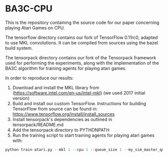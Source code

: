 # BA3C-CPU

This is the repository containing the source code for our paper concerning playing Atari Games on CPU.

The tensorflow directory contains our fork of TensorFlow 0.11rc0, adapted to use MKL convolutions. It can be compiled from sources using the bazel build system.

The tensorpack directory contains our fork of the Tensorpack framework used for performing the experiments, along with the implementation of the BA3C algorithm for training agents for playing atari games.

In order to reproduce our results:

1. Download and install the MKL library from (https://software.intel.com/en-us/intel-mkl) (we used 2017 initial version)
2. Build and install our custom TensorFlow. Instructions for building TensorFlow from source can be found in: https://www.tensorflow.org/install/install_sources
3. Install tensorpack's dependencies as outlined in tensorpack/README.md
4. Add the tensorpack directory to PYTHONPATH
5. Run the training script to start training agents for playing atari games with:
```python
python train-atari.py --mkl 1 --cpu 1 --queue_size 1 --my_sim_master_queue 128 --train_log_path logs --predict_batch_size 16 --do_train 1 --predict_batch_size 16  --simulator_procs 200 --env Breakout-v0 --nr_towers 4  --nr_predict_towers 5
```



